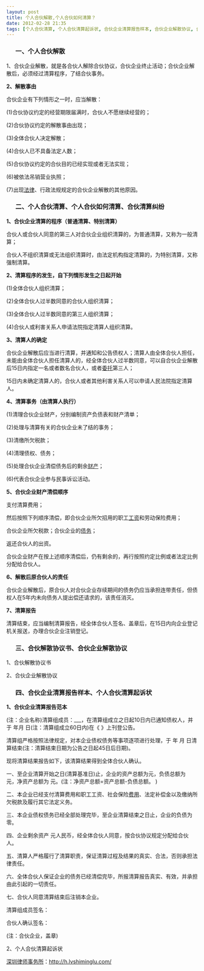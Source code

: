```yaml
---
layout: post
title: 个人合伙解散,个人合伙如何清算？
date: 2012-02-28 21:35
tags: [个人合伙清算, 个人合伙清算起诉状, 合伙企业清算报告样本, 合伙企业解散协议, 合伙清算纠纷, 合伙纠纷, 合伙解散协议书, 深圳经济纠纷律师]
---
```

<ol>
<h3>一、个人合伙解散</h3>
</ol>
1、合伙企业解散，就是各合伙人解除合伙协议，合伙企业终止活动；合伙企业解散后，必须经过清算程序，了结合伙事务。

<strong>2、解散事由</strong>

合伙企业有下列情形之一时，应当解散：

(1)合伙协议约定的经营期限届满时，合伙人不愿继续经营的；

(2)合伙协议约定的解散事由出现；

(3)全体合伙人决定解散；

(4)合伙人已不具备法定人数；

(5)合伙协议约定的合伙目的已经实现或者无法实现；

(6)被依法吊销营业执照；

(7)出现<a href="http://h.lvshiminglu.com/law/category/case" target="_blank">法律</a>、行政法规规定的合伙企业解散的其他原因。
<ol>
<h3>二、个人合伙清算、个人合伙如何清算、合伙清算纠纷</h3>
</ol>
<strong>1、合伙企业清算的程序（普通清算、特别清算）</strong>

合伙人或合伙人同意的第三人对合伙企业组织清算的，为普通清算，又称为一般清算；

合伙人不组织清算或无法组织清算时，由法定机构指定清算的，为特别清算，又称强制清算。

<strong>2、清算程序的发生，自下列情形发生之日起开始</strong>

(1)全体合伙人组织清算；

(2)全体合伙人过半数同意的合伙人组织清算；

(3)全体合伙人过半数同意的第三人组织清算；

(4)合伙人或利害关系人申请法院指定清算人组织清算。

<strong>3、清算人的确定</strong>

合伙企业解散后应当进行清算，并通知和公告债权人；清算人由全体合伙人担任，未能由全体合伙人担任清算人的，经全体合伙人过半数同意，可以自合伙企业解散后15日内指定一名或者数名合伙人，或者<a href="http://h.lvshiminglu.com/law/762.html" target="_blank">委托</a>第三人；

15日内未确定清算人的，合伙人或者其他利害关系人可以申请人民法院指定清算人。

<strong>4、清算事务（由清算人执行）</strong>

(1)清理合伙企业财产，分别编制资产负债表和财产清单；

(2)处理与清算有关的合伙企业未了结的事务；

(3)清缴所欠税款；

(4)清理债权、债务；

(5)处理合伙企业清偿债务后的剩余<a href="http://h.lvshiminglu.com/law/716.html" target="_blank">财产</a>；

(6)代表合伙企业参与民事诉讼活动。

<strong>5、合伙企业财产清偿顺序</strong>

支付清算费用；

然后按照下列顺序清偿，即合伙企业所欠招用的职工<a href="http://h.lvshiminglu.com/law/254.html" target="_blank">工资</a>和劳动保险费用；

合伙企业所欠税款；合伙企业的<a href="http://h.lvshiminglu.com/law/243.html" target="_blank">债务</a>；

返还合伙人的出资。

合伙企业财产在按上述顺序清偿后，仍有剩余的，再行按照约定比例或者法定比例分配给合伙人。

<strong>6、解散后原合伙人的责任</strong>

合伙企业解散后，原合伙人对合伙企业存续期间的债务仍应当承担连带责任，但债权人在5年内未向债务人提出偿还请求的，该责任消灭。

<strong>7、清算报告</strong>

清算结束，应当编制清算报告，经全体合伙人签名、盖章后，在15日内向企业登记机关报送，办理合伙企业注销登记。
<ol>
<h3>三、合伙解散协议书、合伙企业解散协议</h3>
</ol>
1、合伙解散协议书

2、合伙企业解散协议
<ol>
<h3>四、合伙企业清算报告样本、个人合伙清算起诉状</h3>
</ol>
<strong>1、合伙企业清算报告范本</strong>

(注：企业名称)清算组成员：___，在清算组成立之日起10日内已通知债权人，并于 年月 日(注：清算组成立60日内)在《 》上刊登公告。

清算组严格按照法律规定，对本企业债权债务等事项逐项进行处理，于 年 月 日清算结束(注：清算结束日期为公告之日起45日后日期)。

现将清算结果报告如下，该清算结果得到全体合伙人确认。

一、至企业清算开始之日(清算基准日)止，企业的资产总额为元，负债总额为 元，净资产总额为 元。(注：净资产总额=资产总额-负债总额。
)

二、本企业已经支付清算费用和职工工资、社会保险<a href="http://h.lvshiminglu.com/law/215.html" target="_blank">费用</a>、法定补偿金以及缴纳所欠税款及履行其它法定义务。

三、本企业债权债务已经全部处理完毕，至企业清算结束之日止，企业的负债为零。

四、企业剩余资产 元人民币，经全体合伙人同意，按合伙协议规定分配给合伙人。

五、清算人严格履行了清算职责，保证清算过程及结果的真实、合法，否则承担法律责任。

六、全体合伙人保证企业的债务已经清偿完毕，所报清算报告真实、有效，并承担由此引起的一切责任。

七、合伙人同意清算结束后注销本企业。

清算组成员签名：

合伙人确认签名：

(注：合伙企业，盖章)

2、个人合伙清算起诉状

<a href="http://h.lvshiminglu.com/">深圳律师事务所</a>：<a href="http://h.lvshiminglu.com/">http://h.lvshiminglu.com/</a>

